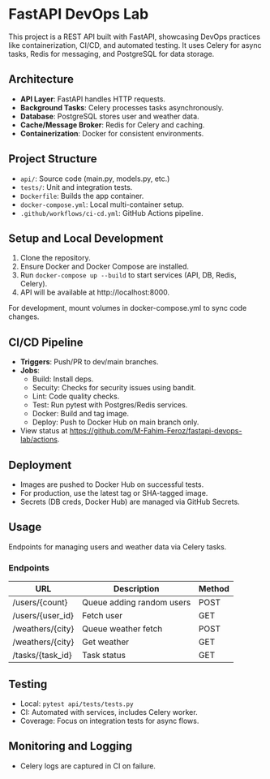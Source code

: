 # FastAPI DevOps Lab

This project is a REST API built with FastAPI, showcasing DevOps practices like containerization, CI/CD, and automated testing. It uses Celery for async tasks, Redis for messaging, and PostgreSQL for data storage.

## Architecture
- **API Layer**: FastAPI handles HTTP requests.
- **Background Tasks**: Celery processes tasks asynchronously.
- **Database**: PostgreSQL stores user and weather data.
- **Cache/Message Broker**: Redis for Celery and caching.
- **Containerization**: Docker for consistent environments.

## Project Structure
- `api/`: Source code (main.py, models.py, etc.)
- `tests/`: Unit and integration tests.
- `Dockerfile`: Builds the app container.
- `docker-compose.yml`: Local multi-container setup.
- `.github/workflows/ci-cd.yml`: GitHub Actions pipeline.

## Setup and Local Development
1. Clone the repository.
2. Ensure Docker and Docker Compose are installed.
3. Run `docker-compose up --build` to start services (API, DB, Redis, Celery).
4. API will be available at http://localhost:8000.

For development, mount volumes in docker-compose.yml to sync code changes.

## CI/CD Pipeline
- **Triggers**: Push/PR to dev/main branches.
- **Jobs**:
  - Build: Install deps.
  - Secuity: Checks for security issues using bandit.
  - Lint: Code quality checks.
  - Test: Run pytest with Postgres/Redis services.
  - Docker: Build and tag image.
  - Deploy: Push to Docker Hub on main branch only.
- View status at https://github.com/M-Fahim-Feroz/fastapi-devops-lab/actions.

## Deployment
- Images are pushed to Docker Hub on successful tests.
- For production, use the latest tag or SHA-tagged image.
- Secrets (DB creds, Docker Hub) are managed via GitHub Secrets.

## Usage
Endpoints for managing users and weather data via Celery tasks.

### Endpoints
| URL | Description | Method |
|-----|-------------|--------|
| /users/{count} | Queue adding random users | POST |
| /users/{user_id} | Fetch user | GET |
| /weathers/{city} | Queue weather fetch | POST |
| /weathers/{city} | Get weather | GET |
| /tasks/{task_id} | Task status | GET |

## Testing
- Local: `pytest api/tests/tests.py`
- CI: Automated with services, includes Celery worker.
- Coverage: Focus on integration tests for async flows.

## Monitoring and Logging
- Celery logs are captured in CI on failure.

